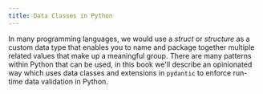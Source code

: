 ```yaml
---
title: Data Classes in Python
---
```


In many programming languages, we would use a _struct_ or _structure_ as a custom data type that enables you to name and package together multiple related values that make up a meaningful group. There are many patterns within Python that can be used, in this book we'll describe an opinionated way which uses data classes and extensions in `pydantic` to enforce run-time data validation in Python.
